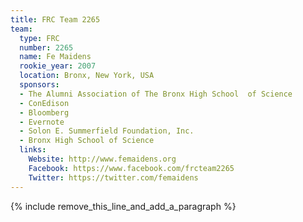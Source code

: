 ```yaml
---
title: FRC Team 2265
team:
  type: FRC
  number: 2265
  name: Fe Maidens
  rookie_year: 2007
  location: Bronx, New York, USA
  sponsors:
  - The Alumni Association of The Bronx High School  of Science
  - ConEdison
  - Bloomberg
  - Evernote
  - Solon E. Summerfield Foundation, Inc.
  - Bronx High School of Science
  links:
    Website: http://www.femaidens.org
    Facebook: https://www.facebook.com/frcteam2265
    Twitter: https://twitter.com/femaidens
---
```


{% include remove_this_line_and_add_a_paragraph %}